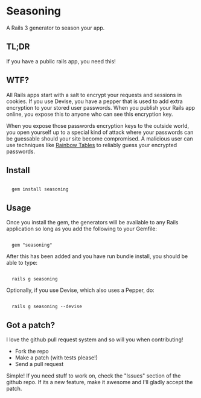 # Seasoning

A Rails 3 generator to season your app.

## TL;DR

If you have a public rails app, you need this!

## WTF?

All Rails apps start with a salt to encrypt your requests and sessions in
cookies. If you use Devise, you have a pepper that is used to add extra
encryption to your stored user passwords.  When you publish your Rails app
online, you expose this to anyone who can see this encryption key.

When you expose those passwords encryption keys to the outside world, you
open yourself up to a special kind of attack where your passwords can be
guessable should your site become compromised. A malicious user can use
techniques like [Rainbow Tables](http://en.wikipedia.org/wiki/Rainbow_table)
to reliably guess your encrypted passwords.

## Install

<code>
  gem install seasoning
</code>

## Usage

Once you install the gem, the generators will be available to any Rails application so long as you add the following to your Gemfile:

<code>
  gem "seasoning"
</code>

After this has been added and you have run bundle install, you should be able to type:

<code>
  rails g seasoning
</code>

Optionally, if you use Devise, which also uses a Pepper, do:

<code>
  rails g seasoning --devise
</code>

## Got a patch?

I love the github pull request system and so will you when contributing!

* Fork the repo
* Make a patch (with tests please!)
* Send a pull request

Simple! If you need stuff to work on, check the "Issues" section of the
github repo.  If its a new feature, make it awesome and I'll gladly accept
the patch.

